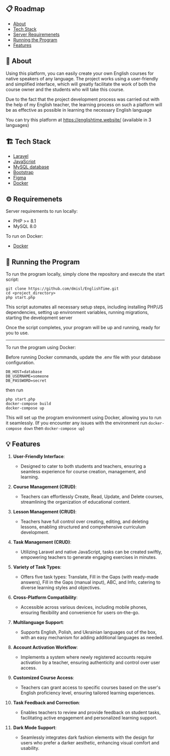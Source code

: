 ## 📋 Roadmap

- [About](#about)
- [Tech Stack](#tech_stack)
- [Server Requiremenets](#requirements)
- [Running the Program](#running)
- [Features](#features)

## 🧐 About <a id = "about"></a>

Using this platform, you can easily create your own English courses for native speakers of any language. The project works using a user-friendly and simplified interface, which will greatly facilitate the work of both the course owner and the students who will take this course. 

Due to the fact that the project development process was carried out with the help of my English teacher, the learning process on such a platform will be as effective as possible in learning the necessary English language

You can try this platform at https://englishtime.website/ (available in 3 languages)

## 🏗️ Tech Stack <a id = "tech_stack"></a>

- [Laravel](https://laravel.com/)
- [JavaScript]()
- [MySQL database](https://www.mysql.com/)
- [Bootstrap](https://getbootstrap.com/)
- [Figma](https://www.figma.com/)
- [Docker](https://www.docker.com/products/docker-desktop/)

## ⚙️ Requiremenets <a id = "requirements"></a>

Server requirements to run locally:
- PHP >= 8.1
- MySQL 8.0

To run on Docker:
- [Docker](https://www.docker.com/products/docker-desktop/)

## 🚀 Running the Program <a id = "running"></a>

To run the program locally, simply clone the repository and execute the start script:
```
git clone https://github.com/dmisl/EnglishTime.git
cd <project_directory>
php start.php
```
This script automates all necessary setup steps, including installing PHP/JS dependencies, setting up environment variables, running migrations, starting the development server

Once the script completes, your program will be up and running, ready for you to use.

---

To run the program using Docker:

Before running Docker commands, update the .env file with your database configuration.

```
DB_HOST=database
DB_USERNAME=someone
DB_PASSWORD=secret
```
then run
```
php start.php
docker-compose build
docker-compose up
```

This will set up the program environment using Docker, allowing you to run it seamlessly. (If you encounter any issues with the environment run `docker-compose down` then `docker-compose up`)

## 💡 Features <a id = "features"></a>

1. **User-Friendly Interface**: 
   - Designed to cater to both students and teachers, ensuring a seamless experience for course creation, management, and learning.

2. **Course Management (CRUD)**:
   - Teachers can effortlessly Create, Read, Update, and Delete courses, streamlining the organization of educational content.

3. **Lesson Management (CRUD)**:
   - Teachers have full control over creating, editing, and deleting lessons, enabling structured and comprehensive curriculum development.

4. **Task Management (CRUD)**:
   - Utilizing Laravel and native JavaScript, tasks can be created swiftly, empowering teachers to generate engaging exercises in minutes.

5. **Variety of Task Types**:
   - Offers five task types: Translate, Fill in the Gaps (with ready-made answers), Fill in the Gaps (manual input), ABC, and Info, catering to diverse learning styles and objectives.

6. **Cross-Platform Compatibility**:
   - Accessible across various devices, including mobile phones, ensuring flexibility and convenience for users on-the-go.

7. **Multilanguage Support**:
   - Supports English, Polish, and Ukrainian languages out of the box, with an easy mechanism for adding additional languages as needed.

8. **Account Activation Workflow**:
   - Implements a system where newly registered accounts require activation by a teacher, ensuring authenticity and control over user access.

9. **Customized Course Access**:
   - Teachers can grant access to specific courses based on the user's English proficiency level, ensuring tailored learning experiences.

10. **Task Feedback and Correction**:
    - Enables teachers to review and provide feedback on student tasks, facilitating active engagement and personalized learning support.

11. **Dark Mode Support**:
    - Seamlessly integrates dark fashion elements with the design for users who prefer a darker aesthetic, enhancing visual comfort and usability.
